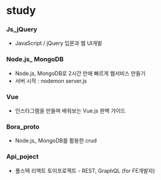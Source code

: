 # study

### Js_jQuery

- JavaScript / jQuery 입문과 웹 UI개발

### Node.js_ MongoDB

- Node.js, MongoDB로 2시간 만에 빠르게 웹서비스 만들기
- 서버 시작 : nodemon server.js

### Vue

- 인스타그램을 만들며 배워보는 Vue.js 완벽 가이드

### Bora_proto

- Node.js_ MongoDB를 활용한 crud

### Api_poject
- 풀스택 리액트 토이프로젝트 - REST, GraphQL (for FE개발자)
